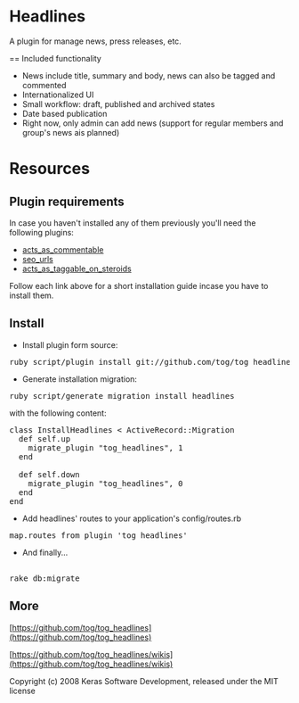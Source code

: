 Headlines
=========

A plugin for manage news, press releases, etc.

== Included functionality

* News include title, summary and body, news can also be tagged and commented
* Internationalized UI
* Small workflow: draft, published and archived states
* Date based publication
* Right now, only admin can add news (support for regular members and group's news ais planned)


Resources
=========

Plugin requirements
-------------------

In case you haven't installed any of them previously you'll need the following plugins:

* [acts\_as\_commentable](https://github.com/tog/tog/wikis/3rd-party-plugins-acts_as_commentable)
* [seo\_urls](https://github.com/tog/tog/wikis/3rd-party-plugins-seo_urls)
* [acts\_as\_taggable\_on\_steroids](https://github.com/tog/tog/wikis/3rd-party-plugins-acts_as_taggable_on_steroids)

Follow each link above for a short installation guide incase you have to install them.			

Install
-------

* Install plugin form source:

<pre>
ruby script/plugin install git://github.com/tog/tog_headlines.git
</pre>

* Generate installation migration:

<pre>
ruby script/generate migration install_headlines
</pre>

with the following content:

<pre>
class InstallHeadlines < ActiveRecord::Migration
  def self.up
    migrate_plugin "tog_headlines", 1
  end

  def self.down
    migrate_plugin "tog_headlines", 0
  end
end
</pre>

* Add headlines' routes to your application's config/routes.rb

<pre>
map.routes_from_plugin 'tog_headlines'
</pre> 

* And finally...

<pre> 
rake db:migrate
</pre> 

More
-------

[https://github.com/tog/tog_headlines](https://github.com/tog/tog_headlines)

[https://github.com/tog/tog_headlines/wikis](https://github.com/tog/tog_headlines/wikis)


Copyright (c) 2008 Keras Software Development, released under the MIT license
